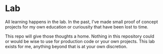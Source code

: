 # Lab

All learning happens in the lab. In the past, I've made small proof of concept projects for my own education or curiousity that have been lost to time.

This repo will give those thoughts a home. Nothing in this repository could or would be wise to use for production code or your own projects. This lab exists for me, anything beyond that is at your own discretion.
